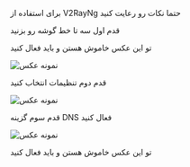برای استفاده از V2RayNg حتما نکات رو رعایت کنید 




قدم اول سه تا خط گوشه رو بزنید 


تو این عکس خاموش هستن و باید فعال کنید 


![نمونه عکس](https://github.com/valid7996/Gozargah/blob/main/images/InShot_20250101_192402070.jpg)


قدم دوم تنظیمات انتخاب کنید 


![نمونه عکس](https://github.com/valid7996/Gozargah/blob/main/images/InShot_20250101_192456857.jpg)


قدم سوم گزینه DNS  فعال کنید 


![نمونه عکس](https://github.com/valid7996/Gozargah/blob/main/images/InShot_20250101_192436729.jpg)

تو این عکس خاموش هستن و باید فعال کنید 
